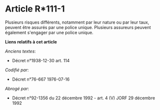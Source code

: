 # Article R*111-1

Plusieurs risques différents, notamment par leur nature ou par leur taux, peuvent être assurés par une police unique.
Plusieurs assureurs peuvent également s'engager par une police unique.

**Liens relatifs à cet article**

_Anciens textes_:

  - Décret n°1938-12-30 art. 114

_Codifié par_:

  - Décret n°76-667 1976-07-16

_Abrogé par_:

  - Décret n°92-1356 du 22 décembre 1992 - art. 4 (V) JORF 29 décembre 1992
